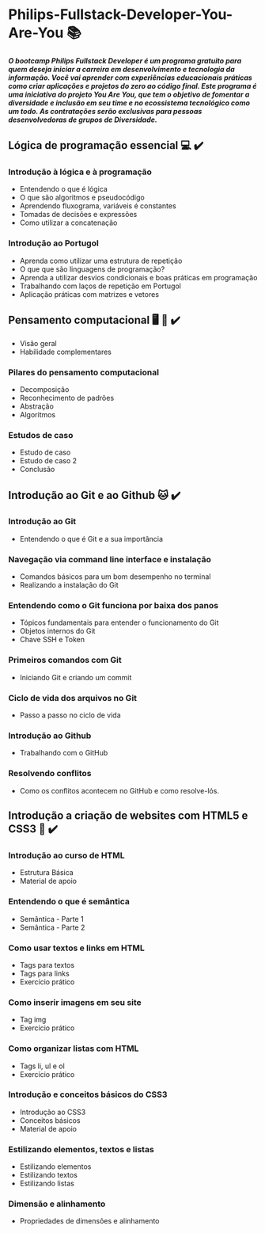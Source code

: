 # Philips-Fullstack-Developer-You-Are-You :books:

##### O bootcamp Philips Fullstack Developer é um programa gratuito para quem deseja iniciar a carreira em desenvolvimento e tecnologia da informação. Você vai aprender com experiências educacionais práticas como criar aplicações e projetos do zero ao código final. Este programa é uma iniciativa do projeto You Are You, que tem o objetivo de fomentar a diversidade e inclusão em seu time e no ecossistema tecnológico como um todo. As contratações serão exclusivas para pessoas desenvolvedoras de grupos de Diversidade. #####



## Lógica de programação essencial :computer: :heavy_check_mark: ##

### Introdução à lógica e à programação  

* Entendendo o que é lógica 
* O que são algoritmos e pseudocódigo
* Aprendendo fluxograma, variáveis é constantes
* Tomadas de decisões e expressões
*  Como utilizar a concatenação

### Introdução ao  Portugol

* Aprenda como utilizar uma estrutura de repetição
* O que que são linguagens de programação?
* Aprenda a utilizar desvios condicionais e boas práticas em programação
* Trabalhando com laços de repetição em Portugol
* Aplicação práticas com matrizes e vetores



## Pensamento computacional :desktop_computer: :robot: :heavy_check_mark:

* Visão geral
* Habilidade complementares

### Pilares do pensamento computacional

* Decomposição
* Reconhecimento de padrões
* Abstração
* Algoritmos

### Estudos de caso

* Estudo de caso
* Estudo de caso 2 
* Conclusão



## Introdução ao Git e ao Github  :cat: :heavy_check_mark:

### Introdução ao Git 

* Entendendo o que é Git e a sua importância

### Navegação via command line interface e instalação

* Comandos básicos para um bom desempenho no terminal
* Realizando a instalação do Git

### Entendendo como o Git funciona por baixa dos panos

* Tópicos fundamentais para entender o funcionamento do Git
* Objetos internos do Git
* Chave SSH e Token

### Primeiros comandos com Git

* Iniciando Git e criando um commit

### Ciclo de vida dos arquivos no Git

* Passo a passo no ciclo de vida

### Introdução ao Github 

* Trabalhando com o GitHub

### Resolvendo conflitos

* Como os conflitos acontecem no GitHub e como resolve-lós.



 ## Introdução a criação de websites com HTML5 e CSS3 :page_facing_up: :heavy_check_mark:

### Introdução ao curso de HTML

* Estrutura Básica 
* Material de apoio

### Entendendo o que é semântica

* Semântica - Parte 1 
* Semântica - Parte 2

### Como usar textos e links em HTML

* Tags para textos
* Tags para links
* Exercício prático

### Como inserir imagens em seu site

* Tag img
* Exercício prático

### Como organizar listas com HTML

* Tags li, ul e ol
* Exercício prático

### Introdução e conceitos básicos do CSS3

* Introdução ao CSS3
* Conceitos básicos
* Material de apoio

### Estilizando elementos, textos e listas

* Estilizando elementos
* Estilizando textos
* Estilizando listas

### Dimensão e alinhamento

* Propriedades de dimensões e alinhamento





